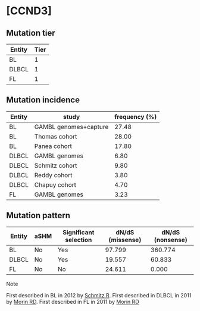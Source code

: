 # [CCND3]

## Mutation tier

|Entity|Tier|
|------|----|
|BL    |1   |
|DLBCL |1   |
|FL    |1   |

## Mutation incidence

|Entity|study                |frequency (%)|
|------|---------------------|-------------|
|BL    |GAMBL genomes+capture|27.48        |
|BL    |Thomas cohort        |28.00        |
|BL    |Panea cohort         |17.80        |
|DLBCL |GAMBL genomes        | 6.80        |
|DLBCL |Schmitz cohort       | 9.80        |
|DLBCL |Reddy cohort         | 3.80        |
|DLBCL |Chapuy cohort        | 4.70        |
|FL    |GAMBL genomes        | 3.23        |

## Mutation pattern

|Entity|aSHM|Significant selection|dN/dS (missense)|dN/dS (nonsense)|
|------|----|---------------------|----------------|----------------|
|BL    |No  |Yes                  |97.799          |360.774         |
|DLBCL |No  |Yes                  |19.557          | 60.833         |
|FL    |No  |No                   |24.611          |  0.000         |


> [!NOTE]
> First described in BL in 2012 by [Schmitz R](https://pubmed.ncbi.nlm.nih.gov/22885699). First described in DLBCL in 2011 by [Morin RD](https://pubmed.ncbi.nlm.nih.gov/21796119). First described in FL in 2011 by [Morin RD](https://pubmed.ncbi.nlm.nih.gov/21796119)